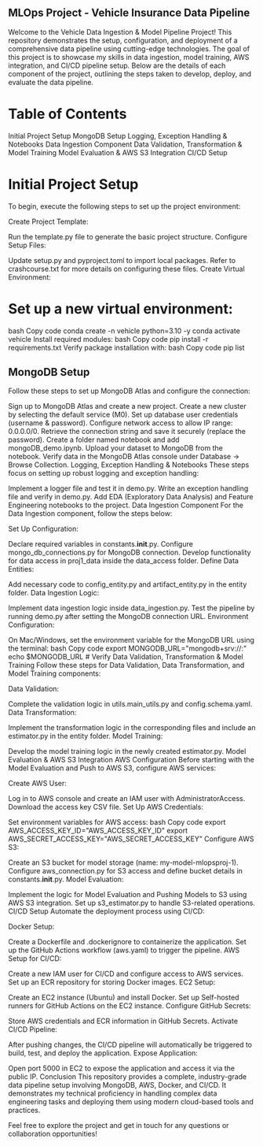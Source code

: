 ## MLOps Project - Vehicle Insurance Data Pipeline
Welcome to the Vehicle Data Ingestion & Model Pipeline Project! This repository demonstrates the setup, configuration, and deployment of a comprehensive data pipeline using cutting-edge technologies. The goal of this project is to showcase my skills in data ingestion, model training, AWS integration, and CI/CD pipeline setup. Below are the details of each component of the project, outlining the steps taken to develop, deploy, and evaluate the data pipeline.

# Table of Contents
Initial Project Setup
MongoDB Setup
Logging, Exception Handling & Notebooks
Data Ingestion Component
Data Validation, Transformation & Model Training
Model Evaluation & AWS S3 Integration
CI/CD Setup

# Initial Project Setup
To begin, execute the following steps to set up the project environment:

Create Project Template:

Run the template.py file to generate the basic project structure.
Configure Setup Files:

Update setup.py and pyproject.toml to import local packages.
Refer to crashcourse.txt for more details on configuring these files.
Create Virtual Environment:

# Set up a new virtual environment:
bash
Copy code
conda create -n vehicle python=3.10 -y
conda activate vehicle
Install required modules:
bash
Copy code
pip install -r requirements.txt
Verify package installation with:
bash
Copy code
pip list

## MongoDB Setup
Follow these steps to set up MongoDB Atlas and configure the connection:

Sign up to MongoDB Atlas and create a new project.
Create a new cluster by selecting the default service (M0).
Set up database user credentials (username & password).
Configure network access to allow IP range: 0.0.0.0/0.
Retrieve the connection string and save it securely (replace the password).
Create a folder named notebook and add mongoDB_demo.ipynb.
Upload your dataset to MongoDB from the notebook.
Verify data in the MongoDB Atlas console under Database -> Browse Collection.
Logging, Exception Handling & Notebooks
These steps focus on setting up robust logging and exception handling:

Implement a logger file and test it in demo.py.
Write an exception handling file and verify in demo.py.
Add EDA (Exploratory Data Analysis) and Feature Engineering notebooks to the project.
Data Ingestion Component
For the Data Ingestion component, follow the steps below:

Set Up Configuration:

Declare required variables in constants.__init__.py.
Configure mongo_db_connections.py for MongoDB connection.
Develop functionality for data access in proj1_data inside the data_access folder.
Define Data Entities:

Add necessary code to config_entity.py and artifact_entity.py in the entity folder.
Data Ingestion Logic:

Implement data ingestion logic inside data_ingestion.py.
Test the pipeline by running demo.py after setting the MongoDB connection URL.
Environment Configuration:

On Mac/Windows, set the environment variable for the MongoDB URL using the terminal:
bash
Copy code
export MONGODB_URL="mongodb+srv://<username>:<password>"
echo $MONGODB_URL  # Verify
Data Validation, Transformation & Model Training
Follow these steps for Data Validation, Data Transformation, and Model Training components:

Data Validation:

Complete the validation logic in utils.main_utils.py and config.schema.yaml.
Data Transformation:

Implement the transformation logic in the corresponding files and include an estimator.py in the entity folder.
Model Training:

Develop the model training logic in the newly created estimator.py.
Model Evaluation & AWS S3 Integration
AWS Configuration
Before starting with the Model Evaluation and Push to AWS S3, configure AWS services:

Create AWS User:

Log in to AWS console and create an IAM user with AdministratorAccess.
Download the access key CSV file.
Set Up AWS Credentials:

Set environment variables for AWS access:
bash
Copy code
export AWS_ACCESS_KEY_ID="AWS_ACCESS_KEY_ID"
export AWS_SECRET_ACCESS_KEY="AWS_SECRET_ACCESS_KEY"
Configure AWS S3:

Create an S3 bucket for model storage (name: my-model-mlopsproj-1).
Configure aws_connection.py for S3 access and define bucket details in constants.__init__.py.
Model Evaluation:

Implement the logic for Model Evaluation and Pushing Models to S3 using AWS S3 integration.
Set up s3_estimator.py to handle S3-related operations.
CI/CD Setup
Automate the deployment process using CI/CD:

Docker Setup:

Create a Dockerfile and .dockerignore to containerize the application.
Set up the GitHub Actions workflow (aws.yaml) to trigger the pipeline.
AWS Setup for CI/CD:

Create a new IAM user for CI/CD and configure access to AWS services.
Set up an ECR repository for storing Docker images.
EC2 Setup:

Create an EC2 instance (Ubuntu) and install Docker.
Set up Self-hosted runners for GitHub Actions on the EC2 instance.
Configure GitHub Secrets:

Store AWS credentials and ECR information in GitHub Secrets.
Activate CI/CD Pipeline:

After pushing changes, the CI/CD pipeline will automatically be triggered to build, test, and deploy the application.
Expose Application:

Open port 5000 in EC2 to expose the application and access it via the public IP.
Conclusion
This repository provides a complete, industry-grade data pipeline setup involving MongoDB, AWS, Docker, and CI/CD. It demonstrates my technical proficiency in handling complex data engineering tasks and deploying them using modern cloud-based tools and practices.

Feel free to explore the project and get in touch for any questions or collaboration opportunities!


